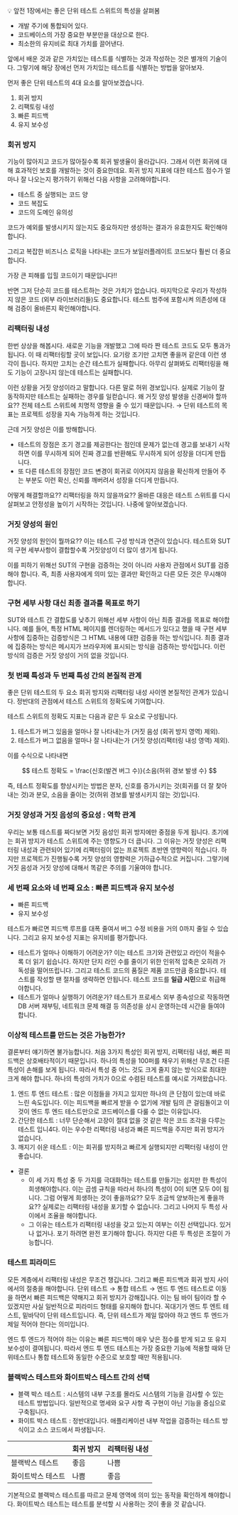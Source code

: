 <aside>
💡 앞전 1장에서는 좋은 단위 테스트 스위트의 특성을 살펴봄  
  
  - 개발 주기에 통합되어 있다.
  - 코드베이스의 가장 중요한 부분만을 대상으로 한다.
  - 최소한의 유지비로 최대 가치를 끌어낸다.

앞에서 배운 것과 같은 가치있는 테스트를 식별하는 것과 작성하는 것은 별개의 기술이다.
그렇기에 해당 장에선 먼저 가치있는 테스트를 식별하는 방법을 알아보자.
</aside>

먼저 좋은 단위 테스트의 4대 요소를 알아보겠습니다.

1. 회귀 방지
2. 리팩토링 내성
3. 빠른 피드백
4. 유지 보수성

### 회귀 방지

기능이 많아지고 코드가 많아질수록 회귀 발생율이 올라갑니다. 그래서 이런 회귀에 대해 효과적인 보호를 개발하는 것이 중요한데요. 회귀 방지 지표에 대한 테스트 점수가 얼마나 잘 나오는지 평가하기 위해선 다음 사항을 고려해야합니다.

- 테스트 중 실행되는 코드 양
- 코드 복잡도
- 코드의 도메인 유의성

코드가 예외를 발생시키지 않는지도 중요하지만 생성하는 결과가 유효한지도 확인해야합니다.

그리고 복잡한 비즈니스 로직을 나타내는 코드가 보일러플레이트 코드보다 훨씬 더 중요합니다.

가장 큰 피해를 입힐 코드이기 때문입니다!!

반면 그저 단순히 코드를 테스트하는 것은 가치가 없습니다. 마지막으로 우리가 작성하지 않은 코드 (외부 라이브러리들)도 중요합니다. 테스트 범주에 포함시켜 의존성에 대해 검증이 올바른지 확인해야합니다.

### 리팩터링 내성

한번 상상을 해봅시다. 새로운 기능을 개발했고 그에 따라 짠 테스트 코드도 모두 통과가 됩니다. 이 때 리팩터링할 곳이 보입니다. 요기랑 조기만 고치면 좋을꺼 같은데 이런 생각이 듭니다. 하지만 고치는 순간 테스트가 실패합니다. 아무리 살펴봐도 리팩터링을 해도 기능이 고장나지 않는데 테스트는 실패합니다.

이런 상황을 거짓 양성이라고 말합니다. 다른 말로 허위 경보입니다. 실제로 기능이 잘 동작하지만 테스트는 실패하는 경우를 일컫습니다. 왜 거짓 양성 발생을 신경써야 할까요?? 전체 테스트 스위트에 치명적 영향을 줄 수 있기 때문입니다. → 단위 테스트의 목표는 프로젝트 성장을 지속 가능하게 하는 것입니다.

근데 거짓 양성은 이를 방해합니다.

- 테스트의 장점은 조기 경고를 제공한다는 점인데 문제가 없는데 경고를 보내기 시작하면 이를 무시하게 되어 진짜 경고를 반환해도 무시하게 되어 성장을 더디게 만듭니다.
- 또 다른 테스트의 장점인 코드 변경이 회귀로 이어지지 않음을 확신하게 만들어 주는 부분도 이런 확신, 신뢰를 깨버려서 성장을 더디게 만듭니다.

어떻게 해결할까요?? 리팩터링을 하지 않을까요?? 올바른 대응은 테스트 스위트를 다시 살펴보고 안정성을 높이기 시작하는 것입니다. 나중에 알아보겠습니다.

### 거짓 양성의 원인

거짓 양성의 원인이 뭘까요?? 이는 테스트 구성 방식과 연관이 있습니다. 테스트와 SUT의 구현 세부사항이 결합할수록 거짓양성이 더 많이 생기게 됩니다.

이를 피하기 위해선 SUT의 구현을 검증하는 것이 아니라 사용자 관점에서 SUT를 검증해야 합니다. 즉, 최종 사용자에게 의미 있는 결과만 확인하고 다른 모든 것은 무시해야 합니다.

### 구현 세부 사항 대신 최종 결과를 목표로 하기

SUT와 테스트 간 결합도를 낮추기 위해선 세부 사항이 아닌 최종 결과를 목표로 해야합니다. 예를 들어, 특정 HTML 페이지를 렌더링하는 메서드가 있다고 했을 때 구현 세부 사항에 집중하는 검증방식은 그 HTML 내용에 대한 검증을 하는 방식입니다. 최종 결과에 집중하는 방식은 메시지가 브라우저에 표시되는 방식을 검증하는 방식입니다. 이런 방식의 검증은 거짓 양성이 거의 없을 것입니다.

### 첫 번째 특성과 두 번째 특성 간의 본질적 관계

좋은 단위 테스트의 두 요소 회귀 방지와 리팩터링 내성 사이엔 본질적인 관계가 있습니다. 정반대의 관점에서 테스트 스위트의 정확도에 기여합니다. 

테스트 스위트의 정확도 지표는 다음과 같은 두 요소로 구성됩니다.

1. 테스트가 버그 있음을 얼마나 잘 나타내는가 (거짓 음성 (회귀 방지 영역) 제외).
2. 테스트가 버그 없음을 얼마나 잘 나타내는가 (거짓 양성(리팩터링 내성 영역) 제외).

이를 수식으로 나타내면

$$
테스트 정확도 = \frac{신호(발견 버그 수)}{소음(허위 경보 발생 수}
$$

즉, 테스트 정확도를 향상시키는 방법은 분자, 신호를 증가시키는 것(회귀를 더 잘 찾아내는 것)과 분모, 소음을 줄이는 것(허위 경보를 발생시키지 않는 것)입니다.

### 거짓 양성과 거짓 음성의 중요성 : 역학 관계

우리는 보통 테스트를 짜다보면 거짓 음성인 회귀 방지에만 중점을 두게 됩니다. 초기에는 회귀 방지가 테스트 스위트에 주는 영향도가 더 큽니다. 그 이유는 거짓 양성은 리팩터링 내성과 관련되어 있기에 리팩터링이 없는 프로젝트 초반엔 영향력이 적습니다. 하지만 프로젝트가 진행될수록 거짓 양성의 영향력은 기하급수적으로 커집니다. 그렇기에 거짓 음성과 거짓 양성에 대해서 똑같은 주의를 기울여야 합니다.

### 세 번째 요소와 네 번째 요소 : 빠른 피드백과 유지 보수성

- 빠른 피드백
- 유지 보수성

테스트가 빠르면 피드백 루프를 대폭 줄여서 버그 수정 비용을 거의 0까지 줄일 수 있습니다. 그리고 유지 보수성 지표는 유지비를 평가합니다.

- 테스트가 얼마나 이해하기 어려운가? 이는 테스트 크기와 관련있고 라인이 적을수록 더 읽기 쉽습니다. 하지만 단지 라인 수를 줄이기 위한 인위적 압축은 오히려 가독성을 떨어뜨립니다. 그리고 테스트 코드의 품질은 제품 코드만큼 중요합니다. 테스트를 작성할 땐 절차를 생략하면 안됩니다. 테스트 코드를 **일급 시민**으로 취급해야합니다.
- 테스트가 얼마나 실행하기 어려운가? 테스트가 프로세스 외부 종속성으로 작동하면 DB 서버 재부팅, 네트워크 문제 해결 등 의존성을 상시 운영하는데 시간을 들여야 합니다.

### 이상적 테스트를 만드는 것은 가능한가?

결론부터 얘기하면 불가능합니다. 처음 3가지 특성인 회귀 방지, 리팩터링 내성, 빠른 피드백은 상호배타적이기 때문입니다. 하나의 특성을 100퍼를 채우기 위해선 무조건 다른 특성이 손해를 보게 됩니다. 따라서 특성 중 어느 것도 크게 줄지 않는 방식으로 최대한 크게 해야 합니다. 하나의 특성의 가치가 0으로 수렴된 테스트를 예시로 가져왔습니다.

1. 엔드 투 엔드 테스트 : 많은 이점들을 가지고 있지만 하나의 큰 단점이 있는데 바로 느린 속도입니다. 이는 피드백을 빠르게 받을 수 없기에 개발 팀의 큰 걸림돌이고 이것이 엔드 투 엔드 테스트만으로 코드베이스를 다룰 수 없는 이유입니다.
2. 간단한 테스트 : 너무 단순해서 고장이 절대 없을 것 같은 작은 코드 조각을 다루는 테스트 입니4다. 이는 우수한 리팩터링 내성과 빠른 피드백을 주지만 회귀 방지가 없습니다.
3. 깨지기 쉬운 테스트 : 이는 회귀를 방지하고 빠르게 실행되지만 리팩터링 내성이 안좋습니다.
- 결론
    - 이 세 가지 특성 중 두 가지를 극대화하는 테스트를 만들기는 쉽지만 한 특성이 희생해야합니다. 이는 곱셈 규칙을 따라서 하나의 특성이 0이 되면 모두 0이 됩니다. 그럼 어떻게 희생하는 것이 좋을까요?? 모두 조금씩 양보하는게 좋을까요?? 실제로는 리팩터링 내성을 포기할 수 없습니다. 그리고 나머지 두 특성 사이에서 조율을 해야합니다.
    - 그 이유는 테스트가 리팩터링 내성을 갖고 있는지 여부는 이진 선택입니다. 있거나 없거나. 포기 하려면 완전 포기해야 합니다. 하지만 다른 두 특성은 조절이 가능합니다.

### 테스트 피라미드

모든 계층에서 리팩터링 내성은 무조건 챙깁니다. 그리고 빠른 피드백과 회귀 방지 사이에서의 절충을 해야합니다. 단위 테스트 → 통합 테스트 → 엔드 투 엔드 테스트로 이동을 하면서 빠른 피드백은 약해지고 회귀 방지가 강해집니다. 이는 팀 바이 팀이라 할 수 있겠지만 사실 일반적으로 피라미드 형태를 유지해야 합니다. 꼭대기가 엔드 투 엔트 테스트, 밑바닥이 단위 테스트입니다. 즉, 단위 테스트가 제일 많아야 하고 엔드 투 엔드가 제일 적어야 한다는 의미입니다.

엔드 투 엔드가 적어야 하는 이유는 빠른 피드백이 매우 낮은 점수를 받게 되고 또 유지 보수성이 결여됩니다. 따라서 엔드 투 엔드 테스트는 가장 중요한 기능에 적용할 때와 단위테스트나 통합 테스트와 동일한 수준으로 보호할 때만 적용됩니다.

### 블랙박스 테스트와 화이트박스 테스트 간의 선택

- 블랙 박스 테스트 : 시스템의 내부 구조를 몰라도 시스템의 기능을 검사할 수 있는 테스트 방법입니다. 일반적으로 명세와 요구 사항 즉 구현이 아닌 기능을 중심으로 구축됩니다.
- 화이트 박스 테스트 : 정반대입니다. 애플리케이션 내부 작업을 검증하는 테스트 방식이고 소스 코드에서 파생됩니다.

|  | 회귀 방지 | 리팩터링 내성 |
| --- | --- | --- |
| 블랙박스 테스트 | 좋음 | 나쁨 |
| 화이트박스 테스트 | 나쁨 | 좋음 |

기본적으로 블랙박스 테스트를 따르고 문제 영역에 의미 있는 동작을 확인하게 해야합니다. 화이트박스 테스트는 테스트를 분석할 시 사용하는 것이 좋을 것 같습니다.
